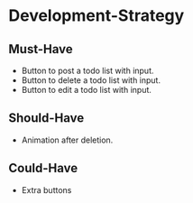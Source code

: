# Development-Strategy

## Must-Have
- Button to post a todo list with input.
- Button to delete a todo list with input.
- Button to edit a todo list with input.

## Should-Have
- Animation after deletion.

## Could-Have
- Extra buttons